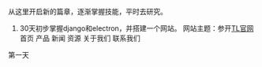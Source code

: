 从这里开启新的篇章，逐渐掌握技能，平时去研究。
1. 30天初步掌握django和electron，并搭建一个网站。
网站主题：参开[TL官网](https://www.teng-lee.com/)
首页 产品 新闻 资源 关于我们 联系我们

第一天



<!--stackedit_data:
eyJoaXN0b3J5IjpbNTE5OTYwNCwtMTU2OTY5MzMzMSwtMTY2ND
M0NjczOSwtMjA4ODc0NjYxMl19
-->